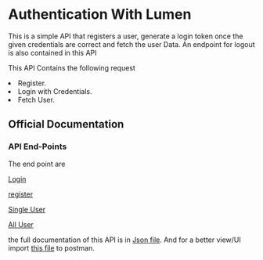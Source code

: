 # Authentication With Lumen
This is a simple API that registers a user, generate a login token once the given credentials are correct and fetch the 
user Data. An endpoint for logout is also contained in this API

This API Contains the following request

<li>Register.</li>
<li>Login with Credentials.</li>
<li>Fetch User.</li>


## Official Documentation
<h3>  API End-Points </h3>
The end point are

[Login](/api/login) 

[register](/api/register)

[Single User](/api/user)

[All User](/api/users)

the full documentation of this API is in [Json file](AuthCollection.postman_collection.json). And for a better view/UI import [this file](AuthCollection.postman_collection.json) to postman.

